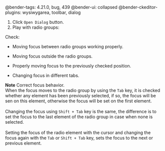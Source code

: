 @bender-tags: 4.21.0, bug, 439
@bender-ui: collapsed
@bender-ckeditor-plugins: wysiwygarea, toolbar, dialog

1. Click `Open Dialog` button.
2. Play with radio groups:

Check:

* Moving focus between radio groups working properly.

* Moving focus outside the radio groups.

* Properly moving focus to the previously checked position.

* Changing focus in different tabs.

**Note** Correct focus behavior. <br>
When the focus moves to the radio group by using the `Tab` key, it is checked whether any element has been previously selected, if so, the focus will be sen on this element, otherwise the focus will be set on the first element. <br><br>
Changing the focus using `Shift + Tab` key is the same, the difference is to set the focus to the last element of the radio group in case when none is selected. <br><br>
Setting the focus of the radio element with the cursor and changing the focus again with the `Tab` or `Shift + Tab` key, sets the focus to the next or previous element.
